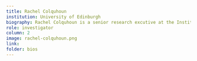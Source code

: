```yaml
---
title: Rachel Colquhoun
institution: University of Edinburgh
biography: Rachel Colquhoun is a senior research excutive at the Institute of Ecology and Evolution in the University of Edinburgh.
role: investigator
column: 2
image: rachel-colquhoun.png
link: 
folder: bios
---
```

